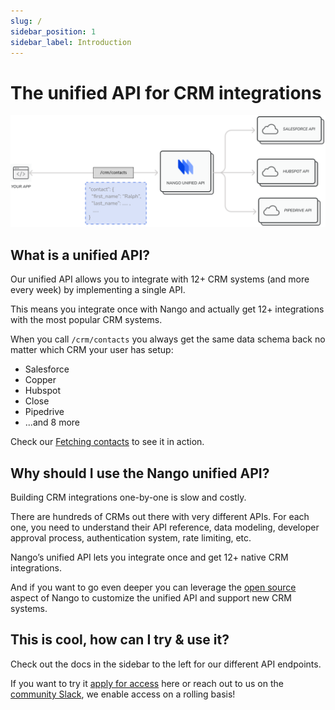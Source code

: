 ```yaml
---
slug: /
sidebar_position: 1
sidebar_label: Introduction
---
```


# The unified API for CRM integrations

![Nango Overview](/img/nango-overview.png)

## What is a unified API?
Our unified API allows you to integrate with 12+ CRM systems (and more every week) by implementing a single API.

This means you integrate once with Nango and actually get 12+ integrations with the most popular CRM systems.

When you call `/crm/contacts` you always get the same data schema back no matter which CRM your user has setup:
- Salesforce
- Copper
- Hubspot
- Close
- Pipedrive
- ...and 8 more

Check our [Fetching contacts](fetch-contacts.md) to see it in action.

## Why should I use the Nango unified API?
Building CRM integrations one-by-one is slow and costly.

There are hundreds of CRMs out there with very different APIs. For each one, you need to understand their API reference, data modeling, developer approval process, authentication system, rate limiting, etc.

Nango’s unified API lets you integrate once and get 12+ native CRM integrations.

And if you want to go even deeper you can leverage the [open source](https://github.com/NangoHQ/nango) aspect of Nango to customize the unified API and support new CRM systems.

## This is cool, how can I try & use it?
Check out the docs in the sidebar to the left for our different API endpoints.

If you want to try it [apply for access](https://wk5v3fpmd37.typeform.com/to/nrszQmvN) here or reach out to us on the [community Slack](https://nango.dev/slack), we enable access on a rolling basis!